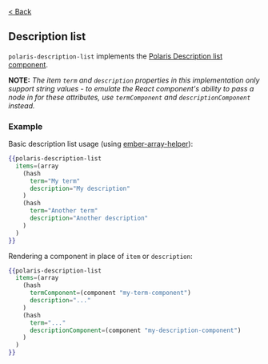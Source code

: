 [< Back](../README.md)

## Description list

`polaris-description-list` implements the [Polaris Description list component](https://polaris.shopify.com/components/lists/description-list).

**NOTE:** _The item `term` and `description` properties in this implementation only support string values - to emulate the React component's ability to pass a node in for these attributes, use `termComponent` and `descriptionComponent` instead._

### Example

Basic description list usage (using [ember-array-helper](https://github.com/kellyselden/ember-array-helper)):

```hbs
{{polaris-description-list
  items=(array
    (hash
      term="My term"
      description="My description"
    )
    (hash
      term="Another term"
      description="Another description"
    )
  )
}}
```

Rendering a component in place of `item` or `description`:

```hbs
{{polaris-description-list
  items=(array
    (hash
      termComponent=(component "my-term-component")
      description="..."
    )
    (hash
      term="..."
      descriptionComponent=(component "my-description-component")
    )
  )
}}
```
